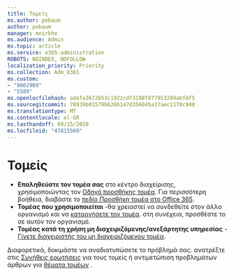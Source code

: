 ```yaml
---
title: Τομείς
ms.author: pebaum
author: pebaum
manager: mnirkhe
ms.audience: Admin
ms.topic: article
ms.service: o365-administration
ROBOTS: NOINDEX, NOFOLLOW
localization_priority: Priority
ms.collection: Adm_O365
ms.custom:
- "9002909"
- "5589"
ms.openlocfilehash: adafa3672653c1922cdf3198f877953289a6fdf5
ms.sourcegitcommit: 78939b01579b626b147d356045a37aec1170c948
ms.translationtype: MT
ms.contentlocale: el-GR
ms.lasthandoff: 09/15/2020
ms.locfileid: "47815569"
---
```

# <a name="domains"></a>Τομείς

- **Επαληθεύστε τον τομέα σας** στο κέντρο διαχείρισης, χρησιμοποιώντας τον [Οδηγό προσθήκης τομέα](https://admin.microsoft.com/Adminportal#/Domains/Wizard). Για περισσότερη βοήθεια, διαβάστε το [πεδίο Προσθήκη τομέα στο Office 365](https://docs.microsoft.com/microsoft-365/admin/setup/add-domain?view=o365-worldwide).
- **Τομέας που χρησιμοποιείται** -θα χρειαστεί να συνδεθείτε στον άλλο οργανισμό και να [καταργήσετε τον τομέα](https://docs.microsoft.com/microsoft-365/admin/get-help-with-domains/remove-a-domain?view=o365-worldwide). στη συνέχεια, προσθέστε το σε αυτόν τον οργανισμό.
- **Τομέας κατά τη χρήση μη διαχειριζόμενης/ανεξάρτητης υπηρεσίας**  -  [Γίνετε διαχειριστής του μη διαχειριζόμενου τομέα](https://docs.microsoft.com/azure/active-directory/users-groups-roles/domains-admin-takeover).

Διαφορετικά, δοκιμάστε να αναδιατυπώσετε το πρόβλημά σας. ανατρέξτε στις [Συνήθεις ερωτήσεις](https://docs.microsoft.com/microsoft-365/admin/setup/domains-faq?view=o365-worldwide) για τους τομείς ή αντιμετώπιση προβλημάτων άρθρων για [θέματα τομέων](https://docs.microsoft.com/microsoft-365/admin/get-help-with-domains/find-and-fix-issues?view=o365-worldwide) .
